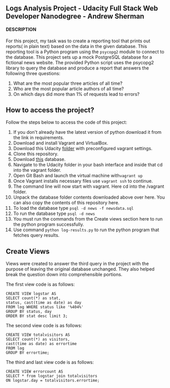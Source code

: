 ## Logs Analysis Project - Udacity Full Stack Web Developer Nanodegree - Andrew Sherman

#### DESCRIPTION
For this project, my task was to create a reporting tool that prints out reports( in plain text) based on the data in the given database. This reporting tool is a Python program using the `psycopg2` module to connect to the database. This project sets up a mock PostgreSQL database for a fictional news website. The provided Python script uses the psycopg2 library to query the database and produce a report that answers the following three questions:

1. What are the most popular three articles of all time?
2. Who are the most popular article authors of all time?
3. On which days did more than 1% of requests lead to errors?

##  How to access the project?

Follow the steps below to access the code of this project:

 1. If you don't already have the latest version of python download it from the link in requirements.
 2. Download and install Vagrant and VirtualBox.
 3. Download this Udacity [folder](https://d17h27t6h515a5.cloudfront.net/topher/2017/August/59822701_fsnd-virtual-machine/fsnd-virtual-machine.zip) with preconfigured vagrant settings.
 4. Clone this repository.
 5. Download [this](https://d17h27t6h515a5.cloudfront.net/topher/2016/August/57b5f748_newsdata/newsdata.zip) database.
 6. Navigate to the Udacity folder in your bash interface and inside that cd into the vagrant folder.
 7. Open Git Bash and launch the virtual machine with`vagrant up`
 8. Once Vagrant installs necessary files use `vagrant ssh` to continue.
 9. The command line will now start with vagrant. Here cd into the /vagrant folder.
 10. Unpack the  database folder contents downloaded above over here. You can also copy the contents of this repository here.
 11.  To load the database type `psql -d news -f newsdata.sql`
 12. To run the database type `psql -d news`
 13. You must run the commands from the Create views section here to run the python program successfully.
 14. Use command `python log-results.py` to run the python program that fetches query results.

##  Create Views

Views were created to answer the third query in the project with the purpose of leaving the original database unchanged. They also helped break the question down into comprehensible portions.

The first view code is as follows:

    CREATE VIEW logstar AS
    SELECT count(*) as stat, 
    status, cast(time as date) as day
    FROM log WHERE status like '%404%'
    GROUP BY status, day
    ORDER BY stat desc limit 3;

The second view code is as follows:

    CREATE VIEW totalvisitors AS
    SELECT count(*) as visitors,
    cast(time as date) as errortime
    FROM log
    GROUP BY errortime;

The third and last view code is as follows:

    CREATE VIEW errorcount AS
    SELECT * from logstar join totalvisitors
    ON logstar.day = totalvisitors.errortime;








